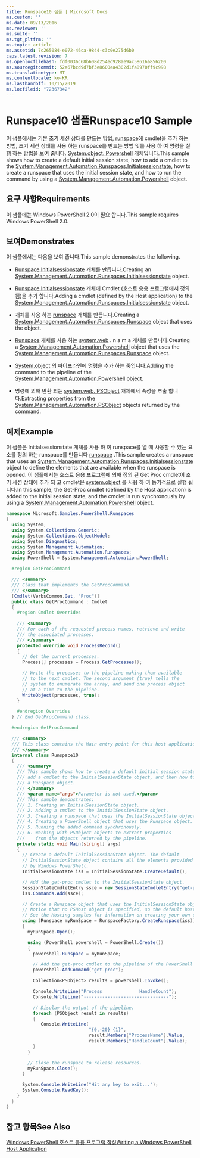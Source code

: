 ```yaml
---
title: Runspace10 샘플 | Microsoft Docs
ms.custom: ''
ms.date: 09/13/2016
ms.reviewer: ''
ms.suite: ''
ms.tgt_pltfrm: ''
ms.topic: article
ms.assetid: 7c265084-e072-46ca-9844-c3c0e275d6b0
caps.latest.revision: 7
ms.openlocfilehash: fdf0036c68b608d254ed928ae9ac58616a856200
ms.sourcegitcommit: 52a67bcd9d7bf3e8600ea4302d1fa8970ff9c998
ms.translationtype: MT
ms.contentlocale: ko-KR
ms.lasthandoff: 10/15/2019
ms.locfileid: "72367342"
---
```

# <a name="runspace10-sample"></a><span data-ttu-id="03b9e-102">Runspace10 샘플</span><span class="sxs-lookup"><span data-stu-id="03b9e-102">Runspace10 Sample</span></span>

<span data-ttu-id="03b9e-103">이 샘플에서는 기본 초기 세션 상태를 만드는 방법, [runspace](/dotnet/api/System.Management.Automation.Runspaces.InitialSessionState)에 cmdlet을 추가 하는 방법, 초기 세션 상태를 사용 하는 runspace를 만드는 방법 및를 사용 하 여 명령을 실행 하는 방법을 보여 줍니다. [System.object. Powershell](/dotnet/api/system.management.automation.powershell) 개체입니다.</span><span class="sxs-lookup"><span data-stu-id="03b9e-103">This sample shows how to create a default initial session state, how to add a cmdlet to the [System.Management.Automation.Runspaces.Initialsessionstate](/dotnet/api/System.Management.Automation.Runspaces.InitialSessionState), how to create a runspace that uses the initial session state, and how to run the command by using a [System.Management.Automation.Powershell](/dotnet/api/system.management.automation.powershell) object.</span></span>

## <a name="requirements"></a><span data-ttu-id="03b9e-104">요구 사항</span><span class="sxs-lookup"><span data-stu-id="03b9e-104">Requirements</span></span>

<span data-ttu-id="03b9e-105">이 샘플에는 Windows PowerShell 2.0이 필요 합니다.</span><span class="sxs-lookup"><span data-stu-id="03b9e-105">This sample requires Windows PowerShell 2.0.</span></span>

## <a name="demonstrates"></a><span data-ttu-id="03b9e-106">보여</span><span class="sxs-lookup"><span data-stu-id="03b9e-106">Demonstrates</span></span>

<span data-ttu-id="03b9e-107">이 샘플에서는 다음을 보여 줍니다.</span><span class="sxs-lookup"><span data-stu-id="03b9e-107">This sample demonstrates the following.</span></span>

- <span data-ttu-id="03b9e-108">[Runspace Initialsessionstate](/dotnet/api/System.Management.Automation.Runspaces.InitialSessionState) 개체를 만듭니다.</span><span class="sxs-lookup"><span data-stu-id="03b9e-108">Creating an [System.Management.Automation.Runspaces.Initialsessionstate](/dotnet/api/System.Management.Automation.Runspaces.InitialSessionState) object.</span></span>

- <span data-ttu-id="03b9e-109">[Runspace Initialsessionstate](/dotnet/api/System.Management.Automation.Runspaces.InitialSessionState) 개체에 Cmdlet (호스트 응용 프로그램에서 정의 됨)을 추가 합니다.</span><span class="sxs-lookup"><span data-stu-id="03b9e-109">Adding a cmdlet (defined by the Host application) to the [System.Management.Automation.Runspaces.Initialsessionstate](/dotnet/api/System.Management.Automation.Runspaces.InitialSessionState) object.</span></span>

- <span data-ttu-id="03b9e-110">개체를 사용 하는 [runspace](/dotnet/api/System.Management.Automation.Runspaces.Runspace) 개체를 만듭니다.</span><span class="sxs-lookup"><span data-stu-id="03b9e-110">Creating a [System.Management.Automation.Runspaces.Runspace](/dotnet/api/System.Management.Automation.Runspaces.Runspace) object that uses the object.</span></span>

- <span data-ttu-id="03b9e-111">[Runspace](/dotnet/api/System.Management.Automation.Runspaces.Runspace) 개체를 사용 하는 [system.web](/dotnet/api/system.management.automation.powershell) . n a m a 개체를 만듭니다.</span><span class="sxs-lookup"><span data-stu-id="03b9e-111">Creating a [System.Management.Automation.Powershell](/dotnet/api/system.management.automation.powershell) object that uses the [System.Management.Automation.Runspaces.Runspace](/dotnet/api/System.Management.Automation.Runspaces.Runspace) object.</span></span>

- <span data-ttu-id="03b9e-112">[System.object](/dotnet/api/system.management.automation.powershell) 의 파이프라인에 명령을 추가 하는 중입니다.</span><span class="sxs-lookup"><span data-stu-id="03b9e-112">Adding the command to the pipeline of the [System.Management.Automation.Powershell](/dotnet/api/system.management.automation.powershell) object.</span></span>

- <span data-ttu-id="03b9e-113">명령에 의해 반환 되는 [system.web. PSObject](/dotnet/api/System.Management.Automation.PSObject) 개체에서 속성을 추출 합니다.</span><span class="sxs-lookup"><span data-stu-id="03b9e-113">Extracting properties from the [System.Management.Automation.PSObject](/dotnet/api/System.Management.Automation.PSObject) objects returned by the command.</span></span>

## <a name="example"></a><span data-ttu-id="03b9e-114">예제</span><span class="sxs-lookup"><span data-stu-id="03b9e-114">Example</span></span>

<span data-ttu-id="03b9e-115">이 샘플은 Initialsessionstate 개체를 사용 하 여 runspace를 열 때 사용할 수 있는 요소를 정의 하는 runspace를 만듭니다 [runspace](/dotnet/api/System.Management.Automation.Runspaces.InitialSessionState) .</span><span class="sxs-lookup"><span data-stu-id="03b9e-115">This sample creates a runspace that uses an [System.Management.Automation.Runspaces.Initialsessionstate](/dotnet/api/System.Management.Automation.Runspaces.InitialSessionState) object to define the elements that are available when the runspace is opened.</span></span> <span data-ttu-id="03b9e-116">이 샘플에서는 호스트 응용 프로그램에 의해 정의 된 Get Proc cmdlet이 초기 세션 상태에 추가 되 고 cmdlet은 [system.object](/dotnet/api/system.management.automation.powershell) 를 사용 하 여 동기적으로 실행 됩니다.</span><span class="sxs-lookup"><span data-stu-id="03b9e-116">In this sample, the Get-Proc cmdlet (defined by the Host application) is added to the initial session state, and the cmdlet is run synchronously by using a [System.Management.Automation.Powershell](/dotnet/api/system.management.automation.powershell) object.</span></span>

```csharp
namespace Microsoft.Samples.PowerShell.Runspaces
{
  using System;
  using System.Collections.Generic;
  using System.Collections.ObjectModel;
  using System.Diagnostics;
  using System.Management.Automation;
  using System.Management.Automation.Runspaces;
  using PowerShell = System.Management.Automation.PowerShell;

  #region GetProcCommand

  /// <summary>
  /// Class that implements the GetProcCommand.
  /// </summary>
  [Cmdlet(VerbsCommon.Get, "Proc")]
  public class GetProcCommand : Cmdlet
  {
    #region Cmdlet Overrides

    /// <summary>
    /// For each of the requested process names, retrieve and write
    /// the associated processes.
    /// </summary>
    protected override void ProcessRecord()
    {
      // Get the current processes.
      Process[] processes = Process.GetProcesses();

      // Write the processes to the pipeline making them available
      // to the next cmdlet. The second argument (true) tells the
      // system to enumerate the array, and send one process object
      // at a time to the pipeline.
      WriteObject(processes, true);
    }

    #endregion Overrides
  } // End GetProcCommand class.

  #endregion GetProcCommand

  /// <summary>
  /// This class contains the Main entry point for this host application.
  /// </summary>
  internal class Runspace10
  {
    /// <summary>
    /// This sample shows how to create a default initial session state, how to add
    /// add a cmdlet to the InitialSessionState object, and then how to create
    /// a Runspace object.
    /// </summary>
    /// <param name="args">Parameter is not used.</param>
    /// This sample demonstrates:
    /// 1. Creating an InitialSessionState object.
    /// 2. Adding a cmdlet to the InitialSessionState object.
    /// 3. Creating a runspace that uses the InitialSessionState object.
    /// 4. Creating a PowerShell object that uses the Runspace object.
    /// 5. Running the added command synchronously.
    /// 6. Working with PSObject objects to extract properties
    ///    from the objects returned by the pipeline.
    private static void Main(string[] args)
    {
      // Create a default InitialSessionState object. The default
      // InitialSessionState object contains all the elements provided
      // by Windows PowerShell.
      InitialSessionState iss = InitialSessionState.CreateDefault();

      // Add the get-proc cmdlet to the InitialSessionState object.
      SessionStateCmdletEntry ssce = new SessionStateCmdletEntry("get-proc", typeof(GetProcCommand), null);
      iss.Commands.Add(ssce);

      // Create a Runspace object that uses the InitialSessionState object.
      // Notice that no PSHost object is specified, so the default host is used.
      // See the Hosting samples for information on creating your own custom host.
      using (Runspace myRunSpace = RunspaceFactory.CreateRunspace(iss))
      {
        myRunSpace.Open();

        using (PowerShell powershell = PowerShell.Create())
        {
          powershell.Runspace = myRunSpace;

          // Add the get-proc cmdlet to the pipeline of the PowerShell object.
          powershell.AddCommand("get-proc");

          Collection<PSObject> results = powershell.Invoke();

          Console.WriteLine("Process              HandleCount");
          Console.WriteLine("--------------------------------");

          // Display the output of the pipeline.
          foreach (PSObject result in results)
          {
             Console.WriteLine(
                               "{0,-20} {1}",
                               result.Members["ProcessName"].Value,
                               result.Members["HandleCount"].Value);
          }
        }

        // Close the runspace to release resources.
        myRunSpace.Close();
      }

      System.Console.WriteLine("Hit any key to exit...");
      System.Console.ReadKey();
    }
  }
}
```

## <a name="see-also"></a><span data-ttu-id="03b9e-117">참고 항목</span><span class="sxs-lookup"><span data-stu-id="03b9e-117">See Also</span></span>

[<span data-ttu-id="03b9e-118">Windows PowerShell 호스트 응용 프로그램 작성</span><span class="sxs-lookup"><span data-stu-id="03b9e-118">Writing a Windows PowerShell Host Application</span></span>](./writing-a-windows-powershell-host-application.md)
